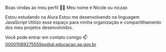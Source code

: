 Boas vindas ao meu perfil 💙💙
Meu nome é Nicole ou niczao

Estou estudando na Alura
Estou me desenvolvendo na linguagem JavaScript
Utilizo esse espaço para minha organização e compartilhamento dos meu projetos desenvolvidos.

Você pode entrar em contato comigo 📫
00001089275559sp@al.educacao.sp.gov.br
